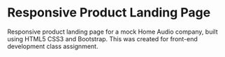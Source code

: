 # Responsive Product Landing Page

Responsive product landing page for a mock Home Audio company, built using HTML5 CSS3 and Bootstrap.
This was created for front-end development class assignment.
